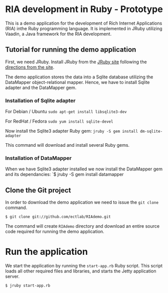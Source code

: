 # RIA development in Ruby - Prototype

This is a demo application for the development of Rich Internet Applications (RIA) inthe Ruby programming language. It is implemented in JRuby utilizing Vaadin, a Java framework for the RIA development.

## Tutorial for running the demo application

First, we need JRuby.
Install JRuby from the [JRuby site](http://jruby.org) following the [directions from the site](http://jruby.org/#2).

The demo application stores the data into a Sqlite database utilizing the DataMapper object-relational mapper. Hence, we have to install Sqlite adapter and the DataMapper gem.

### Installation of Sqlite adapter
  For Debian / Ubuntu
  `sudo apt-get install libsqlite3-dev`

  For RedHat / Fedora
  `sudo yum install sqlite-devel`

Now install the Sqlite3 adapter Ruby gem:
`jruby -S gem install dm-sqlite-adapter`

This command will download and install several Ruby gems.

### Installation of DataMapper
When we have Sqlite3 adapter installed we now install the DataMapper gem and its dependancies:
      `$ jruby -S gem install datamapper



## Clone the Git project
In order to download the demo application we need to issue the `git clone` command.

  `$ git clone git://github.com/ectlab/RIAdemo.git`

The command will create  `RIAdemo` directory and download an entire source code required for running the demo application.

# Run the application

We start the application by running the `start-app.rb` Ruby script. This script loads all other required files and libraries, and starts the Jetty application server.

  `$ jruby start-app.rb`



